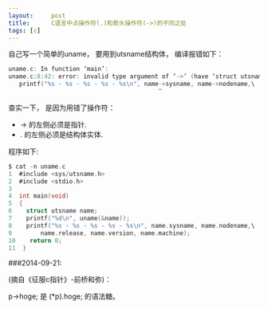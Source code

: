 ```yaml
---
layout:     post
title:      C语言中点操作符(.)和箭头操作符(->)的不同之处
tags: [c]
---
```


自己写一个简单的uname， 要用到utsname结构体， 编译报错如下：

```c
uname.c: In function ‘main’:
uname.c:8:42: error: invalid type argument of ‘->’ (have ‘struct utsname’)
   printf("%s - %s - %s - %s - %s\n", name->sysname, name->nodename,\
                                          ^
```

查实一下， 是因为用错了操作符：

* -> 的左侧必须是指针.
* . 的左侧必须是结构体实体.

程序如下:

```c
$ cat -n uname.c 
1  #include <sys/utsname.h>
2  #include <stdio.h>
3  
4  int main(void)
5  {
6    struct utsname name;
7    printf("%d\n", uname(&name));
8    printf("%s - %s - %s - %s - %s\n", name.sysname, name.nodename,\
9        name.release, name.version, name.machine);
10    return 0;
11  }
```

###2014-09-21:

(摘自《征服c指针》-前桥和弥)：

p->hoge;
是
(*p).hoge;
的语法糖。
